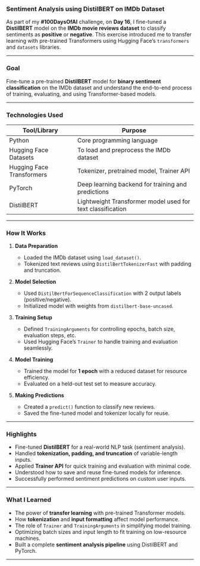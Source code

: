 
### **Sentiment Analysis using DistilBERT on IMDb Dataset**  
As part of my **#100DaysOfAI** challenge, on **Day 16**, I fine-tuned a **DistilBERT** model on the **IMDb movie reviews dataset** to classify sentiments as **positive** or **negative**. This exercise introduced me to transfer learning with pre-trained Transformers using Hugging Face’s `transformers` and `datasets` libraries.

---

### **Goal**  
Fine-tune a pre-trained **DistilBERT** model for **binary sentiment classification** on the IMDb dataset and understand the end-to-end process of training, evaluating, and using Transformer-based models.

---

### **Technologies Used**

| Tool/Library       | Purpose                                                      |
|--------------------|--------------------------------------------------------------|
| Python             | Core programming language                                    |
| Hugging Face Datasets | To load and preprocess the IMDb dataset                 |
| Hugging Face Transformers | Tokenizer, pretrained model, Trainer API           |
| PyTorch            | Deep learning backend for training and predictions           |
| DistilBERT         | Lightweight Transformer model used for text classification   |

---

### **How It Works**

1. **Data Preparation**
   - Loaded the IMDb dataset using `load_dataset()`.
   - Tokenized text reviews using `DistilBertTokenizerFast` with padding and truncation.

2. **Model Selection**
   - Used `DistilBertForSequenceClassification` with 2 output labels (positive/negative).
   - Initialized model with weights from `distilbert-base-uncased`.

3. **Training Setup**
   - Defined `TrainingArguments` for controlling epochs, batch size, evaluation steps, etc.
   - Used Hugging Face’s `Trainer` to handle training and evaluation seamlessly.

4. **Model Training**
   - Trained the model for **1 epoch** with a reduced dataset for resource efficiency.
   - Evaluated on a held-out test set to measure accuracy.

5. **Making Predictions**
   - Created a `predict()` function to classify new reviews.
   - Saved the fine-tuned model and tokenizer locally for reuse.

---

### **Highlights**

- Fine-tuned **DistilBERT** for a real-world NLP task (sentiment analysis).
- Handled **tokenization, padding, and truncation** of variable-length inputs.
- Applied **Trainer API** for quick training and evaluation with minimal code.
- Understood how to save and reuse fine-tuned models for inference.
- Successfully performed sentiment predictions on custom user inputs.

---

### **What I Learned**

- The power of **transfer learning** with pre-trained Transformer models.
- How **tokenization** and **input formatting** affect model performance.
- The role of `Trainer` and `TrainingArguments` in simplifying model training.
- Optimizing batch sizes and input length to fit training on low-resource machines.
- Built a complete **sentiment analysis pipeline** using DistilBERT and PyTorch.

---

